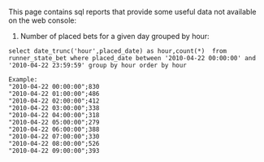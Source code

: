 This page contains sql reports that provide some useful data not available on the web console:

  1. Number of placed bets for a given day grouped by hour:

```
select date_trunc('hour',placed_date) as hour,count(*)  from runner_state_bet where placed_date between '2010-04-22 00:00:00' and '2010-04-22 23:59:59' group by hour order by hour

Example:
"2010-04-22 00:00:00";830
"2010-04-22 01:00:00";486
"2010-04-22 02:00:00";412
"2010-04-22 03:00:00";338
"2010-04-22 04:00:00";318
"2010-04-22 05:00:00";279
"2010-04-22 06:00:00";388
"2010-04-22 07:00:00";330
"2010-04-22 08:00:00";526
"2010-04-22 09:00:00";393
```